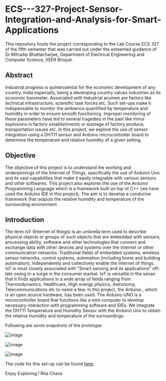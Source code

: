 # ECS---327-Project-Sensor-Integration-and-Analysis-for-Smart-Applications

This repository hosts the  project corresponding to the Lab Course ECS 327 of the fifth semester that was carried out under the esteemed guidance of Dr Mitradip Bhattacharjee, Department of Electrical Engineering and Computer Science, IISER Bhopal.

## Abstract
Industrial progress is quintessential for the economic development of any country. India especially, being a developing country values industries as its economic barometer. Associated with Industrial acumen are factors like technical infrastructure, scientific task forces etc. Such set-ups make it indispensable to monitor the ambience quantified by temperature and humidity in order to ensure smooth functioning. Improper monitoring of these parameters have led to several tragedies in the past like minor explosions in factory establishments or wastage of factory produce, transportation issues etc. In this project, we explore the use of sensor integration using a DHT11 sensor and Arduino microcontroller board to determine the temperature and relative humidity of a given setting.

## Objective
The objective of this project is to understand the working and underpinnings of the Internet of Things, specifically the use of Arduino Uno and its vast capabilities that make it easily integrable with various sensors and other softwares. This project also explores the use of the Arduino Programming Language which is a framework built on top of C++ (we have used the Arduino IDE in this project). The aim is to develop a conducive framework that outputs the relative humidity and temperature of the surrounding environment.

## Introduction
The term IoT (Internet of things) is an umbrella term used to describe physical objects or groups of such objects that are embedded with sensors, processing ability, software and other technologies that connect and exchange data with other devices and systems over the Internet or other communication networks. Traditional fields of embedded systems, wireless sensor networks, control systems, automation (including home and building automation), independently and collectively enable the Internet of things. IoT is most closely associated with “Smart sensing and its applications” off-late owing to a surge in the consumer market. IoT is versatile in the sense that it finds applications in a wide array of fields ranging from Thermodynamics, Healthcare, High energy physics, Astronomy, Telecommunications etc to name a few. In this project, the Arduino , which is an open source hardware, has been used. The Arduino UNO is a microcontroller board that functions like a mini computer to develop necessary interaction with programming software and IDEs. We integrate the DHT11 Temperature and Humidity Sensor with the Arduino Uno to obtain the relative humidity and temperature of the surroundings.

Following are some snapshots of the prototype:

![image](https://user-images.githubusercontent.com/68393451/141513266-59c590d5-ba76-4023-95e7-ced5562d1077.png)





![image](https://user-images.githubusercontent.com/68393451/141513422-26eb2c3e-237c-47a2-9ab4-687d4ad8b94c.png)





![image](https://user-images.githubusercontent.com/68393451/141513365-e2718c26-73bf-45f1-98ee-28de9979a3c6.png)


The code for this set-up can be found [here](https://github.com/DRA-chaos/ECS---327-Project-Sensor-Integration-and-Analysis-for-Smart-Applications/tree/main/TempHumiditySensor_Rita).

Enjoy Exploring !
Rita Chaos
